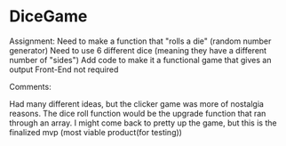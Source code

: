 # DiceGame

Assignment:
Need to make a function that "rolls a die" (random number generator)
Need to use 6 different dice (meaning they have a different number of "sides")
Add code to make it a functional game that gives an output
Front-End not required

Comments:

Had many different ideas, but the clicker game was more of nostalgia reasons. 
The dice roll function would be the upgrade function that ran through an array.
I might come back to pretty up the game, but this is the finalized mvp (most viable product(for testing))